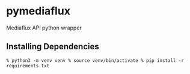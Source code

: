 # pymediaflux
Mediaflux API python wrapper

## Installing Dependencies

`% python3 -m venv venv
% source venv/bin/activate
% pip install -r requirements.txt`
